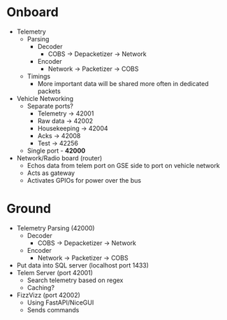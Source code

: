 <!-- Networking -->

# Onboard
* Telemetry
    * Parsing
        *  Decoder
            * COBS -> Depacketizer -> Network
        * Encoder
            * Network -> Packetizer -> COBS
    * Timings
        * More important data will be shared more often in dedicated packets
* Vehicle Networking
    * Separate ports?
        * Telemetry -> 42001
        * Raw data -> 42002
        * Housekeeping -> 42004
        * Acks -> 42008
        * Test -> 42256
    * Single port - __42000__
* Network/Radio board (router)
    * Echos data from telem port on GSE side to port on vehicle network
    * Acts as gateway
    * Activates GPIOs for power over the bus


# Ground  
* Telemetry Parsing (42000)
    * Decoder
        * COBS -> Depacketizer -> Network
    * Encoder
        * Network -> Packetizer -> COBS
* Put data into SQL server (localhost port 1433)
* Telem Server (port 42001)
    * Search telemetry based on regex
    * Caching?
* FizzVizz (port 42002)
    * Using FastAPI/NiceGUI
    * Sends commands
